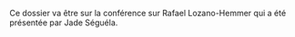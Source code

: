 Ce dossier va être sur la conférence sur Rafael Lozano-Hemmer qui a été présentée par Jade Séguéla.
